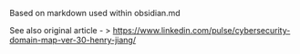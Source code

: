 Based on markdown used within obsidian.md


See also original article - > https://www.linkedin.com/pulse/cybersecurity-domain-map-ver-30-henry-jiang/

